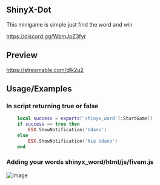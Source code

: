 

## ShinyX-Dot


This minigame is simple just find the word and win

https://discord.gg/WbmJpZ3fyr


## Preview

https://streamable.com/dlk2u2

## Usage/Examples

### In script returning true or false
```lua
    local success = exports['shinyx_word']:StartGame()
    if success == true then
        ESX.ShowNotification('Udano')
    else
        ESX.ShowNotification('Nie Udano')
    end
```
### Adding your words shinyx_word/html/js/fivem.js
![image](https://github.com/Szajnol/shinyx_word/assets/118669019/040d45b9-549e-4ce2-9b40-af10dea14c87)




